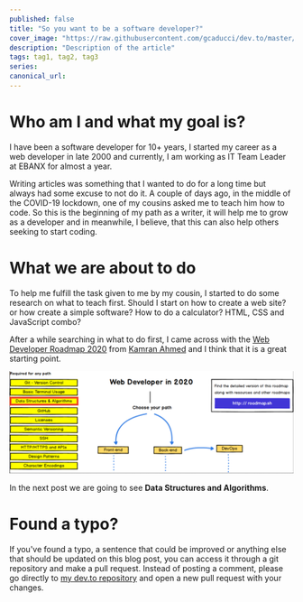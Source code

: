 ```yaml
---
published: false
title: "So you want to be a software developer?"
cover_image: "https://raw.githubusercontent.com/gcaducci/dev.to/master/blog-posts/so-you-want-to-be-a-developer/assets/cover-image.png"
description: "Description of the article"
tags: tag1, tag2, tag3
series:
canonical_url:
---
```


# Who am I and what my goal is?

I have been a software developer for 10+ years, I started my career as a web developer in late 2000 and currently, I am working as IT Team Leader at EBANX for almost a year.

Writing articles was something that I wanted to do for a long time but always had some excuse to not do it. A couple of days ago, in the middle of the COVID-19 lockdown, one of my cousins asked me to teach him how to code. So this is the beginning of my path as a writer, it will help me to grow as a developer and in meanwhile, I believe, that this can also help others seeking to start coding.

# What we are about to do

To help me fulfill the task given to me by my cousin, I started to do some research on what to teach first. Should I start on how to create a web site? or how create a simple software? How to do a calculator? HTML, CSS and JavaScript combo?

After a while searching in what to do first, I came across with the [Web Developer Roadmap 2020](https://github.com/kamranahmedse/developer-roadmap) from [Kamran Ahmed](https://twitter.com/kamranahmedse) and I think that it is a great starting point.

![Web Developer Roadmap Introduction - Next Step: Data Structures and Alrorithms](./assets/web-developer-roadmap-data-structures-algorithms.png 'Web Developer Roadmap Introduction - Next Step: Data Structures and Alrorithms')

In the next post we are going to see **Data Structures and Algorithms**.

# Found a typo?

If you've found a typo, a sentence that could be improved or anything else that should be updated on this blog post, you can access it through a git repository and make a pull request. Instead of posting a comment, please go directly to [my dev.to repository](https://github.com/gcaducci/dev.to) and open a new pull request with your changes.
